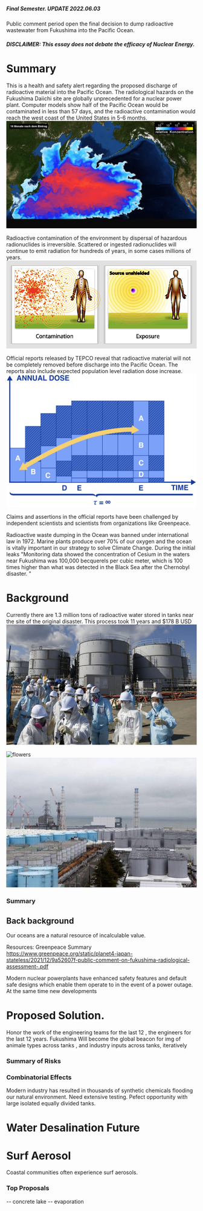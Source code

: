 ##### Final Semester. UPDATE 2022.06.03
Public comment period open the final decision to dump radioactive wastewater from Fukushima into the Pacific Ocean. 
##### DISCLAIMER: This essay does not debate the efficacy of Nuclear Energy. 

# Summary
This is a health and safety alert regarding the proposed discharge of radioactive material into the Pacific Ocean. The radiological hazards
on the Fukushima Daiichi site are globally unprecedented for a nuclear power plant. Computer models show half of the Pacific Ocean would be contaminated in less than 57 days, and the radioactive contamination would reach the west coast of the United States in 5-6 months. 
![flowers](docs/assets/img/simulation.png)

Radioactive contamination of the environment by dispersal of hazardous radionuclides is irreversible. Scattered or ingested radionuclides will continue to emit radiation for hundreds of years, in some cases millions of years. 
![flowers](docs/assets/img/radsb.png) 


Official reports released by TEPCO reveal that radioactive material will not be completely removed before discharge into the Pacific Ocean. The reports also include expected population level radiation dose increase. 
![flowers](docs/assets/img/rads.png) 


Claims and assertions in the official reports have been challenged by independent scientists and scientists from organizations like Greenpeace.


Radioactive waste dumping in the Ocean was banned under international law in 1972. Marine plants produce over 70% of our oxygen and the ocean is vitally important in our strategy to solve Climate Change. During the initial leaks "Monitoring data showed the concentration of Cesium in the waters near Fukushima was 100,000 becquerels per cubic meter, which is 100 times higher than what was detected in the Black Sea after the Chernobyl disaster. "


# Background
Currently there are 1.3 million tons of radioactive water stored in tanks near the site of the original disaster. This process took 11 years and $178 B USD 
![flowers](docs/assets/img/flowers.jpg)



![flowers](docs/assets/img/watertanks.jpg)
![flowers](docs/assets/img/watertanks2.jpg)
### Summary 

## Back background
Our oceans are a natural resource of incalculable value. 

Resources: 
Greenpeace Summary
https://www.greenpeace.org/static/planet4-japan-stateless/2021/12/9a52607f-public-comment-on-fukushima-radiological-assessment-.pdf

Modern nuclear powerplants have enhanced safety features and default safe designs which enable them operate to in the event of a power outage. At the same time new developments 



# Proposed Solution. 
Honor the work of the engineering teams for the last 12  , the engineers for the last 12 years.  Fukushima Will become the global beacon for 
img of animale types across tanks , and industry inputs across tanks, iteratively


### Summary of Risks


### Combinatorial Effects
Modern industry has resulted in thousands of synthetic chemicals flooding our natural environment.  Need extensive testing. Pefect opportunity with large isolated equally divided tanks. 


# Water Desalination Future


# Surf Aerosol 
Coastal communities often experience surf aerosols. 



### Top Proposals 
-- concrete lake
-- evaporation
